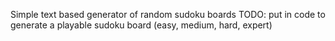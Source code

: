 Simple text based generator of random sudoku boards
  TODO:  put in code to generate a playable sudoku board (easy, medium, hard, expert)
